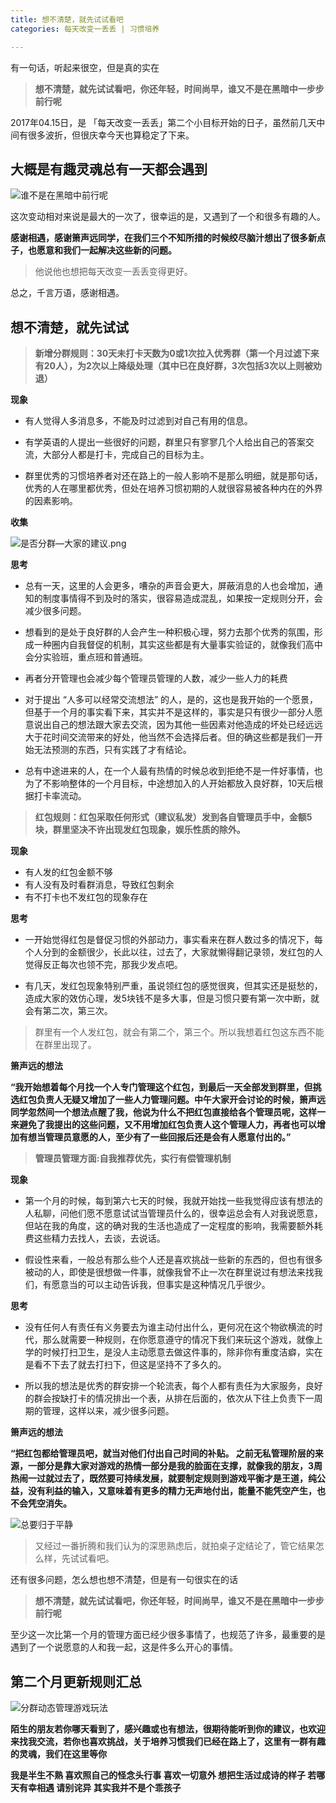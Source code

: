 ```yaml
---
title: 想不清楚，就先试试看吧
categories: 每天改变一丢丢 | 习惯培养

---
```




有一句话，听起来很空，但是真的实在
>**想不清楚，就先试试看吧，你还年轻，时间尚早，谁又不是在黑暗中一步步前行呢**

2017年04.15日，是 「每天改变一丢丢」第二个小目标开始的日子，虽然前几天中间有很多波折，但很庆幸今天也算稳定了下来。

## 大概是有趣灵魂总有一天都会遇到

![谁不是在黑暗中前行呢](http://upload-images.jianshu.io/upload_images/2190281-9988e8d3216a1dc9.png?imageMogr2/auto-orient/strip%7CimageView2/2/w/1240)


这次变动相对来说是最大的一次了，很幸运的是，又遇到了一个和很多有趣的人。

**感谢相遇，感谢箫声远同学，在我们三个不知所措的时候绞尽脑汁想出了很多新点子，也愿意和我们一起解决这些新的问题。**

>他说他也想把每天改变一丢丢变得更好。

总之，千言万语，感谢相遇。

## 想不清楚，就先试试

>**新增分群规则：30天未打卡天数为0或1次拉入优秀群（第一个月过滤下来有20人），为2次以上降级处理（其中已在良好群，3次包括3次以上则被劝退）**

**现象**
* 有人觉得人多消息多，不能及时过滤到对自己有用的信息。

* 有学英语的人提出一些很好的问题，群里只有寥寥几个人给出自己的答案交流，大部分人都是打卡，完成自己的目标为主。

* 群里优秀的习惯培养者对还在路上的一般人影响不是那么明细，就是那句话，优秀的人在哪里都优秀，但处在培养习惯初期的人就很容易被各种内在的外界的因素影响。

**收集**


![是否分群—大家的建议.png](http://upload-images.jianshu.io/upload_images/2190281-e188216c74064522.png?imageMogr2/auto-orient/strip%7CimageView2/2/w/1240)



**思考**
* 总有一天，这里的人会更多，嘈杂的声音会更大，屏蔽消息的人也会增加，通知的制度事情得不到及时的落实，很容易造成混乱，如果按一定规则分开，会减少很多问题。

* 想看到的是处于良好群的人会产生一种积极心理，努力去那个优秀的氛围，形成一种圈内自我督促的机制，其实这些都是有大量事实验证的，就像我们高中会分实验班，重点班和普通班。

* 再者分开管理也会减少每个管理员管理的人数，减少一些人力的耗费

* 对于提出 “人多可以经常交流想法” 的人，是的，这也是我开始的一个愿景，但基于一个月的事实看下来，其实并不是这样的，事实是只有很少一部分人愿意说出自己的想法跟大家去交流，因为其他一些因素对他造成的坏处已经远远大于花时间交流带来的好处，他当然不会选择后者。但的确这些都是我们一开始无法预测的东西，只有实践了才有结论。

* 总有中途进来的人，在一个人最有热情的时候总收到拒绝不是一件好事情，也为了不影响整体的一个月目标，中途想加入的人开始都放入良好群，10天后根据打卡率流动。



>**红包规则：红包采取任何形式（建议私发）发到各自管理员手中，金额5块，群里坚决不许出现发红包现象，娱乐性质的除外。**

**现象**

* 有人发的红包金额不够
* 有人没有及时看群消息，导致红包剩余
* 有不打卡也不发红包的现象存在

**思考**
* 一开始觉得红包是督促习惯的外部动力，事实看来在群人数过多的情况下，每个人分到的金额很少，长此以往，过去了，大家就懒得翻记录领，发红包的人觉得反正每次也领不完，那我少发点吧。

* 有几天，发红包现象特别严重，虽说领红包的感觉很爽，但其实还是挺愁的，造成大家的效仿心理，发5块钱不是多大事，但是习惯只要有第一次中断，就会有第二次，第三次。

>群里有一个人发红包，就会有第二个，第三个。所以我想着红包这东西不能在群里出现了。

**箫声远的想法**

**“我开始想着每个月找一个人专门管理这个红包，到最后一天全部发到群里，但挑选红包负责人无疑又增加了一些人力管理问题。中午大家开会讨论的时候，箫声远同学忽然间一个想法点醒了我，他说为什么不把红包直接给各个管理员呢，这样一来避免了我提出的这些问题，又不用增加红包负责人这个管理人力，再者也可以增加有想当管理员意愿的人，至少有了一些回报后还是会有人愿意付出的。”**

>**管理员管理方面:自我推荐优先，实行有偿管理机制**

**现象**
* 第一个月的时候，每到第六七天的时候，我就开始找一些我觉得应该有想法的人私聊，问他们愿不愿意试试当管理员什么的，很幸运总会有人对我说愿意，但站在我的角度，这的确对我的生活也造成了一定程度的影响，我需要额外耗费这些精力去找人，去谈，去说话。

* 假设性来看，一般总有那么些个人还是喜欢挑战一些新的东西的，但也有很多被动的人，即使是很想做一件事，就像我曾不止一次在群里说过有想法来找我们，有愿意当的可以主动告诉我，但事实是这种情况几乎很少。

**思考**
* 没有任何人有责任有义务要去为谁主动付出什么，更何况在这个物欲横流的时代，那么就需要一种规则，在你愿意遵守的情况下我们来玩这个游戏，就像上学的时候打扫卫生，是没人主动愿意去做这件事的，除非你有重度洁癖，实在是看不下去了就去打扫下，但这是坚持不了多久的。

* 所以我的想法是优秀的群安排一个轮流表，每个人都有责任为大家服务，良好的群会按缺打卡的情况排出一个表，从排在后面的，依次从下往上负责下一周期的管理，这样以来，减少很多问题。

**箫声远的想法**

**“把红包都给管理员吧，就当对他们付出自己时间的补贴。
之前无私管理阶层的来源，一部分是靠大家对游戏的热情一部分是我的脸面在支撑，就像我的朋友，3周热闹一过就过去了，既然要可持续发展，就要制定规则到游戏平衡才是王道，纯公益，没有利益的输入，又意味着有更多的精力无声地付出，能量不能凭空产生，也不会凭空消失。**

![总要归于平静](http://upload-images.jianshu.io/upload_images/2190281-d83bfaba4ff72b4d.jpeg?imageMogr2/auto-orient/strip%7CimageView2/2/w/1240)

>又经过一番折腾和我们认为的深思熟虑后，就拍桌子定结论了，管它结果怎么样，先试试看吧。

还有很多问题，怎么想也想不清楚，但是有一句很实在的话

>**想不清楚，就先试试看吧，你还年轻，时间尚早，谁又不是在黑暗中一步步前行呢**

至少这一次比第一个月的管理方面已经少很多事情了，也规范了许多，最重要的是遇到了一个说愿意的人和我一起，这是件多么开心的事情。


## 第二个月更新规则汇总


![分群动态管理游戏玩法](http://upload-images.jianshu.io/upload_images/2190281-e8c8071c9dac67d2.png?imageMogr2/auto-orient/strip%7CimageView2/2/w/1240)


**陌生的朋友若你哪天看到了，感兴趣或也有想法，很期待能听到你的建议，也欢迎来找我交流，若你也喜欢挑战，关于培养习惯我们已经在路上了，这里有一群有趣的灵魂，我们在这里等你**

**我是半生不熟 喜欢照自己的怪念头行事
喜欢一切意外 想把生活过成诗的样子
若哪天有幸相遇 请别诧异 其实我并不是个乖孩子**
